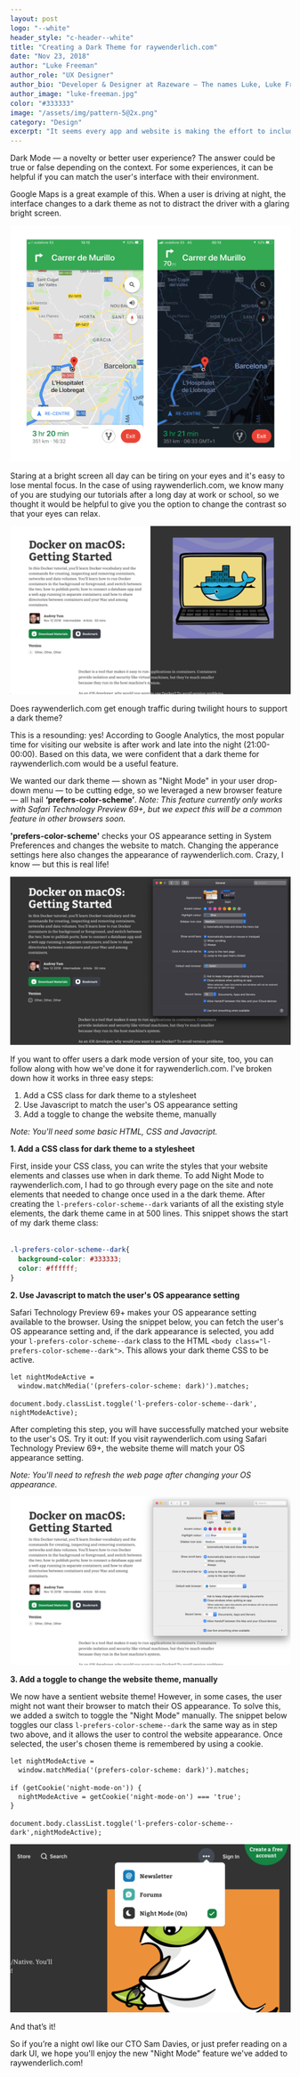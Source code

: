 ```yaml
---
layout: post
logo: "--white"
header_style: "c-header--white"
title: "Creating a Dark Theme for raywenderlich.com"
date: "Nov 23, 2018"
author: "Luke Freeman"
author_role: "UX Designer"
author_bio: "Developer & Designer at Razeware — The names Luke, Luke Freeman..."
author_image: "luke-freeman.jpg"
color: "#333333"
image: "/assets/img/pattern-5@2x.png"
category: "Design"
excerpt: "It seems every app and website is making the effort to include a dark theme recently. Here we document why and how we created one for raywenderlich.com"
---
```


Dark Mode — a novelty or better user experience? The answer could be true or false depending on the context. For some experiences, it can be helpful if you can match the user's interface with their environment.

Google Maps is a great example of this. When a user is driving at night, the interface changes to a dark theme as not to distract the driver with a glaring bright screen.

![](assets/img/2018-12-06/google-maps-night-node@2x.png)

Staring at a bright screen all day can be tiring on your eyes and it's easy to lose mental focus. In the case of using raywenderlich.com, we know many of you are studying our tutorials after a long day at work or school, so we thought it would be helpful to give you the option to change the contrast so that your eyes can relax. 

![](assets/img/2018-12-06/raywenderlich-choose-theme@2x.png)

Does raywenderlich.com get enough traffic during twilight hours to support a dark theme?

This is a resounding: yes! According to Google Analytics, the most popular time for visiting our website is after work and late into the night (21:00-00:00). Based on this data, we were confident that a dark theme for raywenderlich.com would be a useful feature.

We wanted our dark theme — shown as "Night Mode" in your user drop-down menu — to be cutting edge, so we leveraged a new browser feature — all hail **‘prefers-color-scheme’**. _Note: This feature currently only works with Safari Technology Preview 69+, but we expect this will be a common feature in other browsers soon._

**'prefers-color-scheme'** checks your OS appearance setting in System Preferences and changes the website to match. Changing the apperance settings here also changes the appearance of raywenderlich.com. Crazy, I know — but this is real life!

![](assets/img/2018-12-06/raywenderlich-dark-theme@2x.png)

If you want to offer users a dark mode version of your site, too, you can follow along with how we've done it for raywenderlich.com. I've broken down how it works in three easy steps: 

1. Add a CSS class for dark theme to a stylesheet
2. Use Javascript to match the user's OS appearance setting
3. Add a toggle to change the website theme, manually

_Note: You'll need some basic HTML, CSS and Javacript._

**1. Add a CSS class for dark theme to a stylesheet**

First, inside your CSS class, you can write the styles that your website elements and classes use when in dark theme. To add Night Mode to raywenderlich.com, I had to go through every page on the site and note elements that needed to change once used in a the dark theme. After creating the `l-prefers-color-scheme--dark` variants of all the existing style elements, the dark theme came in at 500 lines. This snippet shows the start of my dark theme class:


```css

.l-prefers-color-scheme--dark{
  background-color: #333333;
  color: #ffffff;
}

```


**2. Use Javascript to match the user's OS appearance setting**

Safari Technology Preview 69+ makes your OS appearance setting available to the browser. Using the snippet below, you can fetch the user's OS appearance setting and, if the dark appearance is selected, you add your ```l-prefers-color-scheme--dark``` class to the HTML ```<body class="l-prefers-color-scheme--dark">```. This allows your dark theme CSS to be active.

```
let nightModeActive =
  window.matchMedia('(prefers-color-scheme: dark)').matches;

document.body.classList.toggle('l-prefers-color-scheme--dark', nightModeActive);
```

After completing this step, you will have successfully matched your website to the user's OS. Try it out: If you visit raywenderlich.com using Safari Technology Preview 69+, the website theme will match your OS appearance setting. 

_Note: You'll need to refresh the web page after changing your OS appearance._

![](assets/img/2018-12-06/raywenderlich-light-theme@2x.png)


**3. Add a toggle to change the website theme, manually**

We now have a sentient website theme! However, in some cases, the user might not want their browser to match their OS appearance. To solve this, we added a switch to toggle the "Night Mode" manually. The snippet below toggles our class `l-prefers-color-scheme--dark` the same way as in step two above, and it allows the user to control the website appearance. Once selected, the user's chosen theme is remembered by using a cookie.

```
let nightModeActive =
  window.matchMedia('(prefers-color-scheme: dark)').matches;

if (getCookie('night-mode-on')) {
  nightModeActive = getCookie('night-mode-on') === 'true';
}

document.body.classList.toggle('l-prefers-color-scheme--dark',nightModeActive);
```

![](assets/img/2018-12-06/raywenderlich-theme-toggle@2x.png)


And that’s it! 

So if you’re a night owl like our CTO Sam Davies, or just prefer reading on a dark UI, we hope you'll enjoy the new "Night Mode" feature we've added to raywenderlich.com! 



